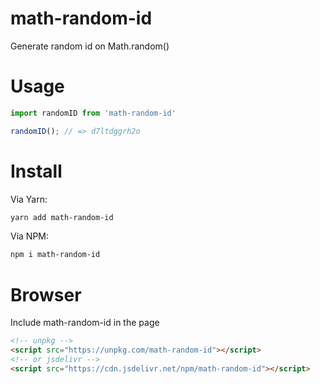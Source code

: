 # math-random-id
Generate random id on Math.random()

# Usage
```js
import randomID from 'math-random-id'

randomID(); // => d7ltdggrh2o
```

# Install
Via Yarn:
```bash
yarn add math-random-id
```

Via NPM:
```bash
npm i math-random-id
```

# Browser
Include math-random-id in the page
```html
<!-- unpkg -->
<script src="https://unpkg.com/math-random-id"></script>
<!-- or jsdelivr -->
<script src="https://cdn.jsdelivr.net/npm/math-random-id"></script>
```